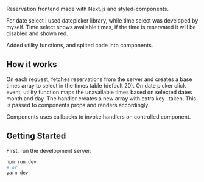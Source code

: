 Reservation frontend made with Next.js and styled-components.

For date select I used datepicker library, while time select was developed by myself.
Time select shows available times, if the time is reservated it will be disabled and shown red.

Added utility functions, and splited code into components.

## How it works

On each request, fetches reservations from the server and creates a base times array to select in the times table (default 20). On date picker click event, utility function maps the unavailable times based on selected dates month and day. The handler creates a new array with extra key -taken. This is passed to components props and renders accordingly.

Components uses callbacks to invoke handlers on controlled component.

## Getting Started

First, run the development server:

```bash
npm run dev
# or
yarn dev
```
